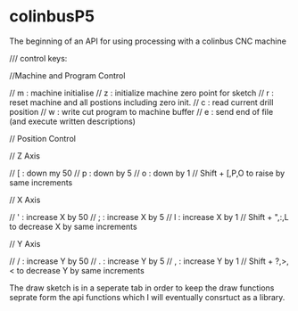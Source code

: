 # colinbusP5
The beginning of an API for using processing with a colinbus CNC machine


/// control keys:

//Machine and Program Control

// m : machine initialise
// z : initialize machine zero point for sketch
// r : reset machine and all postions including zero init.
// c : read current drill position
// w : write cut program to machine buffer
// e : send end of file (and execute written descriptions)

// Position Control

// Z Axis

// [ : down my 50
// p : down by 5
// o : down by 1
//  Shift + [,P,O to raise by same increments

// X Axis

// ' : increase X by 50
// ; : increase X by 5
// l : increase X by 1
//  Shift + ",:,L to decrease X by same increments

// Y Axis

// / : increase Y by 50
// . : increase Y by 5
// , : increase Y by 1
//  Shift + ?,>,< to decrease Y by same increments


The draw sketch is in a seperate tab in order to keep the draw functions seprate form the api functions which I will eventually consrtuct as a library.

